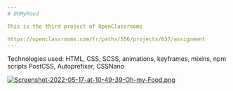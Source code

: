 ```yaml
---
# OhMyFood

This is the third project of OpenClassrooms

https://openclassrooms.com/fr/paths/556/projects/637/assignment
---
```


Technologies used: HTML, CSS, SCSS, animations, keyframes, mixins, npm scripts PostCSS, Autoprefixer, CSSNano

[![Screenshot-2022-05-17-at-10-49-39-Oh-my-Food.png](https://i.postimg.cc/GhZTdZmB/Screenshot-2022-05-17-at-10-49-39-Oh-my-Food.png)](https://postimg.cc/MvmpY3Rx)

